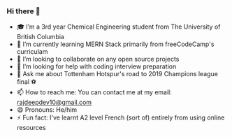 ### Hi there 👋


- 🎓 I’m a 3rd year Chemical Engineering student from The University of British Columbia
- 🌱 I’m currently learning MERN Stack primarily from freeCodeCamp's curriculam
- 👯 I’m looking to collaborate on any open source projects
- 🤔 I’m looking for help with coding interview preparation
- 💬 Ask me about Tottenham Hotspur's road to 2019 Champions league final :soccer:
- 📫 How to reach me: You can contact me at my email: rajdeepdev10@gmail.com
- 😄 Pronouns: He/him
- ⚡ Fun fact: I've learnt A2 level French (sort of) entirely from using online resources
